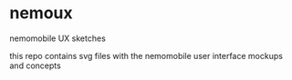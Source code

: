 nemoux
======

nemomobile UX sketches

this repo contains svg files with the nemomobile user interface mockups and concepts
